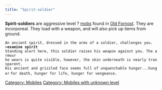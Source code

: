 ```yaml
---
title: "Spirit-soldier"
---
```


**Spirit-soldiers** are aggressive level ? [mobs](mob "wikilink") found
in [Old Fornost](Old_Fornost "wikilink"). They are incorporeal. They
load with a weapon, and will also pick up items from ground.

`An ancient spirit, dressed in the arms of a soldier, challenges you.`
`>`**`examine spirit`**
`Standing alert here, this soldier raises his weapon against you. The armour`
`he wears is quite visible, however, the skin underneath is nearly transparent.`
`His ancient and grizzled face seems full of unquenchable hunger...hunger`
`for death, hunger for life, hunger for vengeance.`

[Category: Mobiles](Category:_Mobiles "wikilink") [Category: Mobiles
with unknown level](Category:_Mobiles_with_unknown_level "wikilink")